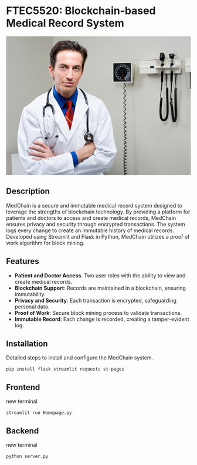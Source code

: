# FTEC5520: Blockchain-based Medical Record System

![](doctor_background.png)

## Description
MedChain is a secure and immutable medical record system designed to leverage the strengths of blockchain technology. By providing a platform for patients and doctors to access and create medical records, MedChain ensures privacy and security through encrypted transactions. The system logs every change to create an immutable history of medical records. Developed using Streamlit and Flask in Python, MedChain utilizes a proof of work algorithm for block mining.

## Features
- **Patient and Doctor Access**: Two user roles with the ability to view and create medical records.
- **Blockchain Support**: Records are maintained in a blockchain, ensuring immutability.
- **Privacy and Security**: Each transaction is encrypted, safeguarding personal data.
- **Proof of Work**: Secure block mining process to validate transactions.
- **Immutable Record**: Each change is recorded, creating a tamper-evident log.

## Installation
Detailed steps to install and configure the MedChain system.
```
pip install flask streamlit requests st-pages
```

## Frontend
new terminal
```
streamlit run Homepage.py
```


## Backend
new terminal
```
python server.py
```

